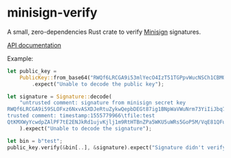 # minisign-verify

A small, zero-dependencies Rust crate to verify [Minisign](https://jedisct1.github.io/minisign/) signatures.

[API documentation](https://docs.rs/minisign-verify)

Example:

```rust
let public_key =
    PublicKey::from_base64("RWQf6LRCGA9i53mlYecO4IzT51TGPpvWucNSCh1CBM0QTaLn73Y7GFO3")
        .expect("Unable to decode the public key");

let signature = Signature::decode(
    "untrusted comment: signature from minisign secret key
RWQf6LRCGA9i59SLOFxz6NxvASXDJeRtuZykwQepbDEGt87ig1BNpWaVWuNrm73YiIiJbq71Wi+dP9eKL8OC351vwIasSSbXxwA=
trusted comment: timestamp:1555779966\tfile:test
QtKMXWyYcwdpZAlPF7tE2ENJkRd1ujvKjlj1m9RtHTBnZPa5WKU5uWRs5GoP5M/VqE81QFuMKI5k/SfNQUaOAA==",
    ).expect("Unable to decode the signature");

let bin = b"test";
public_key.verify(&bin[..], &signature).expect("Signature didn't verify");
```

